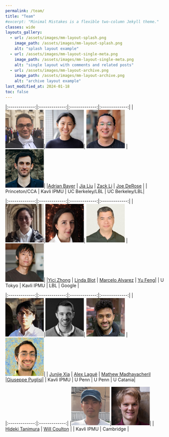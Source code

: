 ```yaml
---
permalink: /team/
title: "Team"
#excerpt: "Minimal Mistakes is a flexible two-column Jekyll theme."
classes: wide
layouts_gallery:
  - url: /assets/images/mm-layout-splash.png
    image_path: /assets/images/mm-layout-splash.png
    alt: "splash layout example"
  - url: /assets/images/mm-layout-single-meta.png
    image_path: /assets/images/mm-layout-single-meta.png
    alt: "single layout with comments and related posts"
  - url: /assets/images/mm-layout-archive.png
    image_path: /assets/images/mm-layout-archive.png
    alt: "archive layout example"
last_modified_at: 2024-01-18
toc: false
---
```


<style>
td, th {
   border: none!important;
}
</style>

  
|:-------------:|:-------------:|:-------------:|:-------------:|
|<img src="/assets/images/adrian.png"  style="width: 120px;">|<img src="/assets/images/jia.jpeg"  style="width: 120px;">| <img src="/assets/images/zack.jpeg"  style="width: 120px;"> | <img src="/assets/images/joe.png"  style="width: 120px;">|
|[Adrian Bayer](https://adrianbayer.github.io/) | [Jia Liu](https://liuxx479.github.io) | [Zack Li](https://zack.li/) | [Joe DeRose](https://j-dr.github.io/) |
| Princeton/CCA | Kavli IPMU | UC Berkeley/LBL | UC Berkeley/LBL|

|:-------------:|:-------------:|:-------------:|:-------------:|
|<img src="/assets/images/yici.jpeg"  style="width: 120px;">|<img src="/assets/images/linda.jpeg"  style="width: 120px;">| <img src="/assets/images/marcelo.png"  style="width: 120px;"> | <img src="/assets/images/yu.png"  style="width: 120px;">|
|[Yici Zhong](https://yicizhong98.github.io/) | [Linda Blot](https://member.ipmu.jp/linda.blot/) | [Marcelo Alvarez](https://marcelo-alvarez.github.io/) | [Yu Feng](https://rainwoodman.github.io/website/)|
| U Tokyo | Kavli IPMU | LBL | Google |

|:-------------:|:-------------:|:-------------:|:-------------:|
|<img src="/assets/images/junjie.jpeg"  style="width: 120px;">|<img src="/assets/images/alex.png"  style="width: 120px;">| <img src="/assets/images/mat.jpeg"  style="width: 120px;"> | <img src="/assets/images/pug.png"  style="width: 120px;">|
| [Junjie Xia](https://db.ipmu.jp/member/personal/7035en.html) | [Alex Laguë](https://alexlague.github.io/) | [Mathew Madhavacheril](https://msyriac.github.io/) |[Giuseppe Puglisi](https://giuspugl.github.io/)|
| Kavli IPMU | U Penn | U Penn |  U Catania|

|:-------------:|:-------------:|
|<img src="/assets/images/hideki.png"  style="width: 120px;">|<img src="/assets/images/will.png"  style="width: 120px;">| 
| [Hideki Tanimura](https://inspirehep.net/authors/1890766) | [Will Coulton](https://www.damtp.cam.ac.uk/person/wrc27) | 
| Kavli IPMU | Cambridge | 
